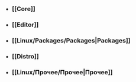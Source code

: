 - ### [[Core]]
- ### [[Editor]]
- ### [[Linux/Packages/Packages|Packages]]
- ### [[Distro]]
- ### [[Linux/Прочее/Прочее|Прочее]]
